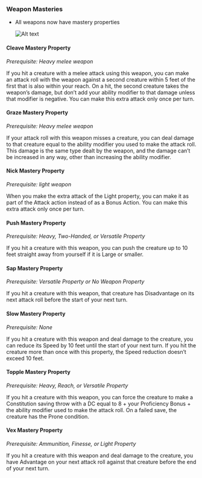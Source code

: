 ### Weapon Masteries
* All weapons now have mastery properties

  ![Alt text](/images/image-10.png)

#### Cleave Mastery Property
*Prerequisite: Heavy melee weapon*

If you hit a creature with a melee attack using
this weapon, you can make an attack roll with
the weapon against a second creature within 5
feet of the first that is also within your reach. On
a hit, the second creature takes the weapon’s
damage, but don’t add your ability modifier to
that damage unless that modifier is negative. You
can make this extra attack only once per turn.

#### Graze Mastery Property
*Prerequisite: Heavy melee weapon*

If your attack roll with this weapon misses a
creature, you can deal damage to that creature
equal to the ability modifier you used to make
the attack roll. This damage is the same type
dealt by the weapon, and the damage can’t be
increased in any way, other than increasing the
ability modifier.

#### Nick Mastery Property
*Prerequisite: light weapon*

When you make the extra attack of the Light
property, you can make it as part of the Attack
action instead of as a Bonus Action. You can
make this extra attack only once per turn.

#### Push Mastery Property
*Prerequisite: Heavy, Two-Handed, or Versatile Property*

If you hit a creature with this weapon, you can
push the creature up to 10 feet straight away
from yourself if it is Large or smaller.

#### Sap Mastery Property
*Prerequisite: Versatile Property or No Weapon Property*

If you hit a creature with this weapon, that
creature has Disadvantage on its next attack roll
before the start of your next turn.

#### Slow Mastery Property
*Prerequisite: None*

If you hit a creature with this weapon and deal
damage to the creature, you can reduce its Speed
by 10 feet until the start of your next turn. If you
hit the creature more than once with this
property, the Speed reduction doesn’t exceed 10
feet.

#### Topple Mastery Property
*Prerequisite: Heavy, Reach, or Versatile Property*

If you hit a creature with this weapon, you can
force the creature to make a Constitution saving
throw with a DC equal to 8 + your Proficiency
Bonus + the ability modifier used to make the
attack roll. On a failed save, the creature has the
Prone condition.

#### Vex Mastery Property
*Prerequisite: Ammunition, Finesse, or Light Property*

If you hit a creature with this weapon and deal
damage to the creature, you have Advantage on
your next attack roll against that creature before
the end of your next turn.
